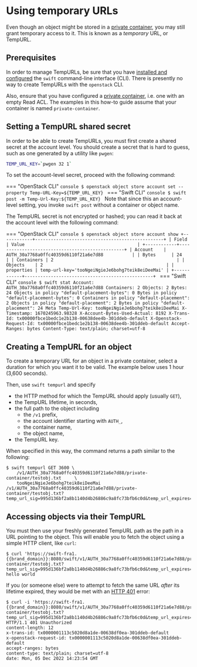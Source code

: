 # Using temporary URLs

Even though an object might be stored in a [private
container](private-container.md), you may still grant temporary access
to it. This is known as a *temporary* URL, or TempURL.

## Prerequisites

In order to manage TempURLs, be sure that you have [installed and
configured](index.md) the `swift` command-line interface (CLI). There is
presently no way to create TempURLs with the `openstack` CLI.

Also, ensure that you have configured a [private
container](private-container.md), i.e. one with an empty Read ACL. The
examples in this how-to guide assume that your container is named
`private-container`.

## Setting a TempURL shared secret

In order to be able to create TempURLs, you must first create a shared
secret at the account level. You should create a secret that is hard
to guess, such as one generated by a utility like `pwgen`:

```bash
TEMP_URL_KEY=`pwgen 32 1`
```

To set the account-level secret, proceed with the following command:

=== "OpenStack CLI"
    ```console
    $ openstack object store account set --property Temp-URL-Key=${TEMP_URL_KEY}
    ```
=== "Swift CLI"
    ```console
    $ swift post -m Temp-Url-Key:${TEMP_URL_KEY}
    ```
    Note that since this an account-level setting, you invoke
    `swift post` without a container or object name.

The TempURL secret is not encrypted or hashed; you can read it back at
the account level with the following command:

=== "OpenStack CLI"
    ```console
    $ openstack object store account show
    +------------+-------------------------------------------------+
    | Field      | Value                                           |
    +------------+-------------------------------------------------+
    | Account    | AUTH_30a7768a0ffc40359d6110f21a6e7d88           |
    | Bytes      | 24                                              |
    | Containers | 2                                               |
    | Objects    | 2                                               |
    | properties | temp-url-key='tooNgeiNgieJe6bohg7teik8eiDeeMai' |
    +------------+-------------------------------------------------+
    ```
=== "Swift CLI"
    ```console
    $ swift stat
                                        Account: AUTH_30a7768a0ffc40359d6110f21a6e7d88
                                     Containers: 2
                                        Objects: 2
                                          Bytes: 24
    Objects in policy "default-placement-bytes": 0
      Bytes in policy "default-placement-bytes": 0
       Containers in policy "default-placement": 2
          Objects in policy "default-placement": 2
            Bytes in policy "default-placement": 24
                              Meta Temp-Url-Key: tooNgeiNgieJe6bohg7teik8eiDeeMai
                                    X-Timestamp: 1670245963.98328
                    X-Account-Bytes-Used-Actual: 8192
                                     X-Trans-Id: tx00000fbce1bedc1e2b138-00638dee4b-301ddeb-default
                         X-Openstack-Request-Id: tx00000fbce1bedc1e2b138-00638dee4b-301ddeb-default
                                  Accept-Ranges: bytes
                                   Content-Type: text/plain; charset=utf-8
    ```

## Creating a TempURL for an object

To create a temporary URL for an object in a private container, select
a duration for which you want it to be valid. The example below uses
1 hour (3,600 seconds).

Then, use `swift tempurl` and specify

* the HTTP method for which the TempURL should apply (usually `GET`),
* the TempURL lifetime, in seconds,
* the full path to the object including
  * the `/v1` prefix,
  * the account identifier starting with `AUTH_`,
  * the container name,
  * the object name,
* the TempURL key.

When specified in this way, the command returns a path similar to the
following:

```console
$ swift tempurl GET 3600 \
    /v1/AUTH_30a7768a0ffc40359d6110f21a6e7d88/private-container/testobj.txt     \
    tooNgeiNgieJe6bohg7teik8eiDeeMai
/v1/AUTH_30a7768a0ffc40359d6110f21a6e7d88/private-container/testobj.txt?temp_url_sig=995d136bf2a8b1140d4b26886c9a8fc73bfb6c0d&temp_url_expires=1670250048
```

## Accessing objects via their TempURL

You must then use your freshly generated TempURL path as the path in a
URL pointing to the object. This will enable you to fetch the object
using a simple HTTP client, like `curl`:

```console
$ curl 'https://swift-fra1.{{brand_domain}}:8080/swift/v1/AUTH_30a7768a0ffc40359d6110f21a6e7d88/private-container/testobj.txt?temp_url_sig=995d136bf2a8b1140d4b26886c9a8fc73bfb6c0d&temp_url_expires=1670250048'
hello world
```

If you (or someone else) were to attempt to fetch the same URL *after*
its lifetime expired, they would be met with an [HTTP
401](https://http.cat/401) error:

```console
$ curl -i 'https://swift-fra1.{{brand_domain}}:8080/swift/v1/AUTH_30a7768a0ffc40359d6110f21a6e7d88/private-container/testobj.txt?temp_url_sig=995d136bf2a8b1140d4b26886c9a8fc73bfb6c0d&temp_url_expires=1670250048'
HTTP/1.1 401 Unauthorized
content-length: 12
x-trans-id: tx0000001113c5020d8a1de-00638df0ea-301ddeb-default
x-openstack-request-id: tx0000001113c5020d8a1de-00638df0ea-301ddeb-default
accept-ranges: bytes
content-type: text/plain; charset=utf-8
date: Mon, 05 Dec 2022 14:23:54 GMT
```
